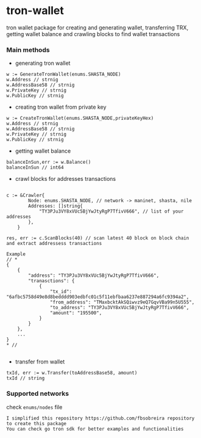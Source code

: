 # tron-wallet
tron wallet package for creating and generating wallet, transferring TRX, getting wallet balance and crawling blocks to find wallet transactions

### Main methods 
- generating tron wallet 
```
w := GenerateTronWallet(enums.SHASTA_NODE)
w.Address // strnig 
w.AddressBase58 // strnig 
w.PrivateKey // strnig 
w.PublicKey // strnig 
```
- creating tron wallet from private key 
```
w := CreateTronWallet(enums.SHASTA_NODE,privateKeyHex)
w.Address // strnig 
w.AddressBase58 // strnig 
w.PrivateKey // strnig 
w.PublicKey // strnig 
```
- getting wallet balance 
```
balanceInSun,err := w.Balance()
balanceInSun // int64 
```
- crawl blocks for addresses transactions 
```

c := &Crawler{
		Node: enums.SHASTA_NODE, // network -> maninet, shasta, nile
		Addresses: []string{
			"TY3PJu3VY8xVUc5BjYwJtyRgP7TfivV666", // list of your addresses
		},
	}
	
res, err := c.ScanBlocks(40) // scan latest 40 block on block chain and extract addressess transactions 

Example 
// *
{
    {
        "address": "TY3PJu3VY8xVUc5BjYwJtyRgP7TfivV666",
        "tranasctions": {
            {
                "tx_id": "6afbc5758d49e8d8bedddd903edbfc01c5f11ebfbaa6237e887294a6fc9394a2",
                "from_address": "TMaxbcktAkSQiwvz9eQ7GqvVBa99n5U555",
                "to_address": "TY3PJu3VY8xVUc5BjYwJtyRgP7TfivV666",
                "amount": "195500",
            }
        }
    },
    ...
}
* // 
	
```
- transfer from wallet 
```
txId, err := w.Transfer(toAddressBase58, amount)
txId // string 
```

### Supported networks
check `enums/nodes` file

```
I simplified this repository https://github.com/fbsobreira repository to create this package
You can check go tron sdk for better examples and functionalities
```
